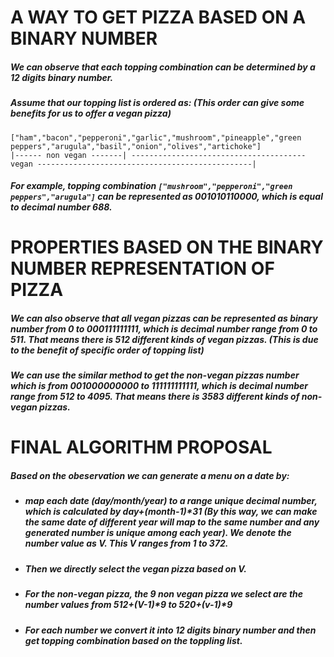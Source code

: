 # A WAY TO GET PIZZA BASED ON A BINARY NUMBER

##### We can observe that each topping combination can be determined by a 12 digits binary number.

##### Assume that our topping list is ordered as: (This order can give some benefits for us to offer a vegan pizza)
```
["ham","bacon","pepperoni","garlic","mushroom","pineapple","green peppers","arugula","basil","onion","olives","artichoke"]
|------ non vegan -------| --------------------------------------- vegan ------------------------------------------------|
```
  
##### For example, topping combination ```["mushroom","pepperoni","green peppers","arugula"]``` can be represented as 001010110000, which is equal to decimal number 688. 

# PROPERTIES BASED ON THE BINARY NUMBER REPRESENTATION OF PIZZA

##### We can also observe that all vegan pizzas can be represented as binary number from 0 to 000111111111, which is decimal number range from 0 to 511. That means there is 512 different kinds of vegan pizzas. (This is due to the benefit of specific order of topping list)

##### We can use the similar method to get the non-vegan pizzas number which is from 001000000000 to 111111111111, which is decimal number range from 512 to 4095. That means there is 3583 different kinds of non-vegan pizzas.

# FINAL ALGORITHM PROPOSAL

##### Based on the obeservation we can generate a menu on a date by:
- #####     map each date (day/month/year) to a range unique decimal number, which is calculated by day+(month-1)*31 (By this way, we can make the same date of different year will map to the same number and any generated number is unique among each year). We denote the number value as V. This V ranges from 1 to 372.
- #####     Then we directly select the vegan pizza based on V.
- #####     For the non-vegan pizza, the 9 non vegan pizza we select are the number values from 512+(V-1)*9 to 520+(v-1)*9
- #####     For each number we convert it into 12 digits binary number and then get topping combination based on the toppling list.
